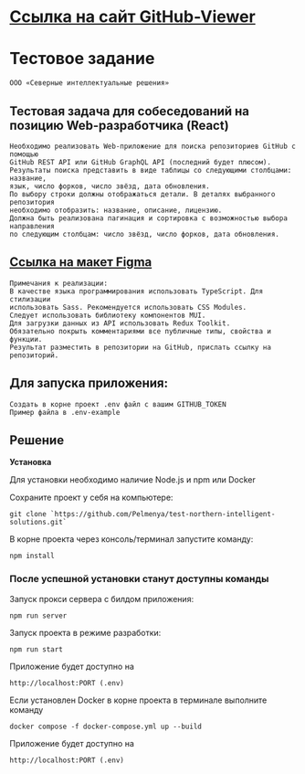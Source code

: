 # [Ссылка на сайт GitHub-Viewer](https://test.top-hotels.su)

# Тестовое задание

    ООО «Северные интеллектуальные решения»

## Тестовая задача для собеседований на позицию Web-разработчика (React)

    Необходимо реализовать Web-приложение для поиска репозиториев GitHub с помощью
    GitHub REST API или GitHub GraphQL API (последний будет плюсом).
    Результаты поиска представить в виде таблицы со следующими столбцами: название,
    язык, число форков, число звёзд, дата обновления.
    По выбору строки должны отображаться детали. В деталях выбранного репозитория
    необходимо отобразить: название, описание, лицензию.
    Должна быть реализована пагинация и сортировка с возможностью выбора направления
    по следующим столбцам: число звёзд, число форков, дата обновления.

## [Ссылка на макет Figma](https://www.figma.com/file/XtOoRhJBLDywBS7Or21FNJ/Тестовое-задание?node-id=0%3A1&t=tVv06SEXTQ5RpdiA-1)

    Примечания к реализации:
    В качестве языка программирования использовать TypeScript. Для стилизации
    использовать Sass. Рекомендуется использовать CSS Modules.
    Следует использовать библиотеку компонентов MUI.
    Для загрузки данных из API использовать Redux Toolkit.
    Обязательно покрыть комментариями все публичные типы, свойства и функции.
    Результат разместить в репозитории на GitHub, прислать ссылку на репозиторий.

## Для запуска приложения:
    Создать в корне проект .env файл с вашим GITHUB_TOKEN
    Пример файла в .env-example
    
## Решение


**Установка**

Для установки необходимо наличие Node.js и npm или Docker

Сохраните проект у себя на компьютере:
```
git clone `https://github.com/Pelmenya/test-northern-intelligent-solutions.git`
```
В корне проекта через консоль/терминал запустите команду:
```
npm install
```

### После успешной установки станут доступны команды

Запуск прокси сервера с билдом приложения:  
```
npm run server
```
Запуск проекта в режиме разработки:
```
npm run start
```

Приложение будет доступно на 
```
http://localhost:PORT (.env) 
```

Если установлен Docker в корне проекта в терминале выполните команду
```
docker compose -f docker-compose.yml up --build
```
Приложение будет доступно на 
```
http://localhost:PORT (.env) 
```
